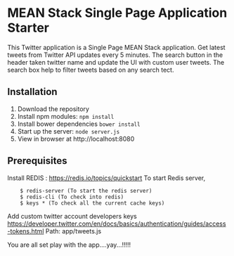 # MEAN Stack Single Page Application Starter

This Twitter application is a Single Page MEAN Stack application. 
Get latest tweets from Twitter API updates every 5 minutes.
The search button in the header taken twitter name and update the UI with custom user tweets.
The search box help to filter tweets based on any search tect.

## Installation
1. Download the repository
2. Install npm modules: `npm install`
3. Install bower dependencies `bower install`
4. Start up the server: `node server.js`
5. View in browser at http://localhost:8080

## Prerequisites
Install REDIS : https://redis.io/topics/quickstart
To start Redis server, 

        $ redis-server (To start the redis server)
        $ redis-cli (To check into redis)
        $ keys * (To check all the current cache keys)
        
Add custom twitter account developers keys
https://developer.twitter.com/en/docs/basics/authentication/guides/access-tokens.html
Path: app/tweets.js

You are all set play with the app....yay...!!!!!
